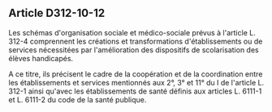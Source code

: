 ## Article D312-10-12


Les schémas d'organisation sociale et médico-sociale prévus à l'article L. 312-4 comprennent les créations et
transformations d'établissements ou de services nécessitées par l'amélioration des dispositifs de scolarisation
des élèves handicapés.

A ce titre, ils précisent le cadre de la coopération et de la coordination entre les établissements et services
mentionnés aux 2°, 3° et 11° du I de l'article L. 312-1 ainsi qu'avec les établissements de santé définis aux
articles L. 6111-1 et L. 6111-2 du code de la santé publique.


